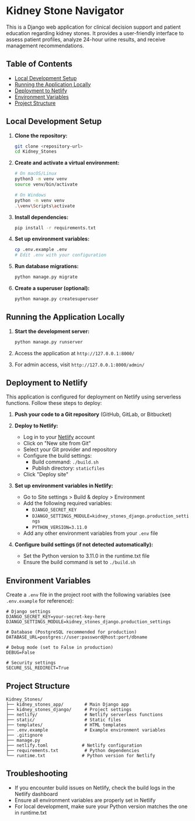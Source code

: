 # Kidney Stone Navigator

This is a Django web application for clinical decision support and patient education regarding kidney stones. It provides a user-friendly interface to assess patient profiles, analyze 24-hour urine results, and receive management recommendations.

## Table of Contents
- [Local Development Setup](#local-development-setup)
- [Running the Application Locally](#running-the-application-locally)
- [Deployment to Netlify](#deployment-to-netlify)
- [Environment Variables](#environment-variables)
- [Project Structure](#project-structure)

## Local Development Setup

1. **Clone the repository:**
   ```bash
   git clone <repository-url>
   cd Kidney_Stones
   ```

2. **Create and activate a virtual environment:**
   ```bash
   # On macOS/Linux
   python3 -m venv venv
   source venv/bin/activate
   
   # On Windows
   python -m venv venv
   .\venv\Scripts\activate
   ```

3. **Install dependencies:**
   ```bash
   pip install -r requirements.txt
   ```

4. **Set up environment variables:**
   ```bash
   cp .env.example .env
   # Edit .env with your configuration
   ```

5. **Run database migrations:**
   ```bash
   python manage.py migrate
   ```

6. **Create a superuser (optional):**
   ```bash
   python manage.py createsuperuser
   ```

## Running the Application Locally

1. **Start the development server:**
   ```bash
   python manage.py runserver
   ```

2. Access the application at `http://127.0.0.1:8000/`

3. For admin access, visit `http://127.0.0.1:8000/admin/`

## Deployment to Netlify

This application is configured for deployment on Netlify using serverless functions. Follow these steps to deploy:

1. **Push your code to a Git repository** (GitHub, GitLab, or Bitbucket)

2. **Deploy to Netlify:**
   - Log in to your [Netlify](https://app.netlify.com/) account
   - Click on "New site from Git"
   - Select your Git provider and repository
   - Configure the build settings:
     - Build command: `./build.sh`
     - Publish directory: `staticfiles`
   - Click "Deploy site"

3. **Set up environment variables in Netlify:**
   - Go to Site settings > Build & deploy > Environment
   - Add the following required variables:
     - `DJANGO_SECRET_KEY`
     - `DJANGO_SETTINGS_MODULE=kidney_stones_django.production_settings`
     - `PYTHON_VERSION=3.11.0`
   - Add any other environment variables from your `.env` file

4. **Configure build settings (if not detected automatically):**
   - Set the Python version to 3.11.0 in the runtime.txt file
   - Ensure the build command is set to `./build.sh`

## Environment Variables

Create a `.env` file in the project root with the following variables (see `.env.example` for reference):

```
# Django settings
DJANGO_SECRET_KEY=your-secret-key-here
DJANGO_SETTINGS_MODULE=kidney_stones_django.production_settings

# Database (PostgreSQL recommended for production)
DATABASE_URL=postgres://user:password@host:port/dbname

# Debug mode (set to False in production)
DEBUG=False

# Security settings
SECURE_SSL_REDIRECT=True
```

## Project Structure

```
Kidney_Stones/
├── kidney_stones_app/        # Main Django app
├── kidney_stones_django/     # Project settings
├── netlify/                  # Netlify serverless functions
├── static/                   # Static files
├── templates/                # HTML templates
├── .env.example              # Example environment variables
├── .gitignore               
├── manage.py                
├── netlify.toml             # Netlify configuration
├── requirements.txt          # Python dependencies
└── runtime.txt              # Python version for Netlify
```

## Troubleshooting

- If you encounter build issues on Netlify, check the build logs in the Netlify dashboard
- Ensure all environment variables are properly set in Netlify
- For local development, make sure your Python version matches the one in runtime.txt